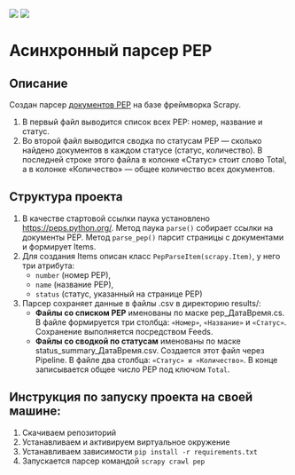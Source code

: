 [![](https://img.shields.io/badge/Scrapy-2.5.1-orange)](https://img.shields.io/badge/Scrapy-2.5.1-orange)
[![](https://img.shields.io/badge/Python-3.7.0-green)](https://img.shields.io/badge/Python-3.7.0-green)

# Асинхронный парсер PEP

## Описание

Создан парсер <a href ="https://peps.python.org/">документов PEP</a> на базе фреймворка Scrapy.

1. В первый файл выводится список всех PEP: номер, название и статус.
2. Во второй файл выводится сводка по статусам PEP — сколько найдено документов в каждом статусе (статус, количество). В последней строке этого файла в колонке «Статус» стоит слово Total, а в колонке «Количество» — общее количество всех документов.

## Структура проекта

1. В качестве стартовой ссылки паука установлено https://peps.python.org/. Метод паука `parse()` собирает ссылки на документы PEP. Метод `parse_pep()` парсит страницы с документами и формирует Items.
2. Для создания Items описан класс `PepParseItem(scrapy.Item)`, у него три атрибута:
   - `number` (номер PEP),
   - `name` (название PEP),
   - `status` (статус, указанный на странице PEP)
3. Парсер сохраняет данные в файлы .csv в директорию results/:
   - **Файлы со списком PEP** именованы по маске pep_ДатаВремя.cs. В файле формируется три столбца: `«Номер»`, `«Название»` и `«Статус»`. Сохранение выполняется посредством Feeds.
   - **Файлы со сводкой по статусам** именованы по маске status_summary_ДатаВремя.csv. Создается этот файл через Pipeline. В файле два столбца: `«Статус» и «Количество»`. В конце записывается общее число PEP под ключом `Total`.

## Инструкция по запуску проекта на своей машине:
1. Скачиваем репозиторий
2. Устанавливаем и активируем виртуальное окружение  
3. Устанавливаем зависимости `pip install -r requirements.txt`
4. Запускается парсер командой `scrapy crawl pep`
